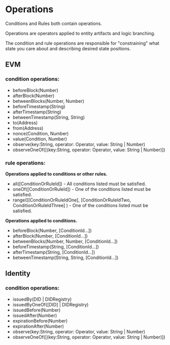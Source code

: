 # Operations

Conditions and Rules both contain operations. 

Operations are operators applied to entity artifacts and logic branching.

The condition and rule operations are responsible for "constraining" what state you care about and describing desired state positions.

## EVM

### condition operations:

- beforeBlock(Number)
- afterBlock(Number)
- betweenBlocks(Number, Number)
- beforeTimestamp(String)
- afterTimestamp(String)
- betweenTimestamp(String, String)
- to(Address)
- from(Address)
- nonce(Condition, Number)
- value(Condition, Number)
- observe(key:String, operator: Operator, value: String | Number)
- observeOneOf([(key:String, operator: Operator, value: String | Number)])

### rule operations:

**Operations applied to conditions or other rules.**
- all([ConditionOrRuleId]) - All conditions listed must be satisfied.
- oneOf([ConditionOrRuleId]) - One of the conditions listed must be satisfied.
- range([[ConditionOrRuleIdOne], [ConditionOrRuleIdTwo, ConditionOrRuleIdThree] ) - One of the conditions listed must be satisfied.

**Operations applied to conditions.**
- beforeBlock(Number, [ConditionId...])
- afterBlock(Number, [ConditionId...])
- betweenBlocks(Number, Number, [ConditionId...])
- beforeTimestamp(String, [ConditionId...])
- afterTimestamp(String, [ConditionId...])
- betweenTimestamp(String, String, [ConditionId...])

## Identity

### condition operations:

- issuedBy(DID | DIDRegistry)
- issuedByOneOf([DID] | DIDRegistry)
- issuedBefore(Number)
- issuedAfter(Number)
- expirationBefore(Number)
- expirationAfter(Number)
- observe(key:String, operator: Operator, value: String | Number)
- observeOneOf([(key:String, operator: Operator, value: String | Number)])